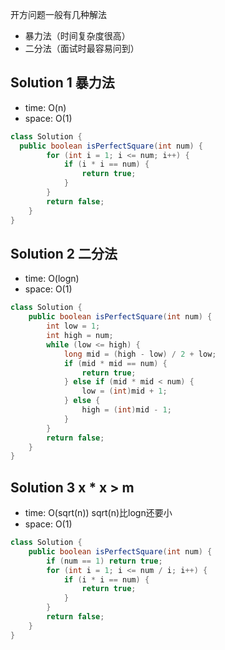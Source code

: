 开方问题一般有几种解法
- 暴力法（时间复杂度很高）
- 二分法（面试时最容易问到）

## Solution 1 暴力法
- time: O(n)
- space: O(1)
```java
class Solution {
  public boolean isPerfectSquare(int num) {
        for (int i = 1; i <= num; i++) {
            if (i * i == num) {
                return true;
            }
        }
        return false;
    }
}
```

## Solution 2 二分法
- time: O(logn)
- space: O(1)
```java
class Solution {
    public boolean isPerfectSquare(int num) {
        int low = 1;
        int high = num;
        while (low <= high) {
            long mid = (high - low) / 2 + low;
            if (mid * mid == num) {
                return true;
            } else if (mid * mid < num) {
                low = (int)mid + 1;
            } else {
                high = (int)mid - 1;
            }
        }
        return false;
    }
}
```

## Solution 3  x * x > m
- time: O(sqrt(n)) sqrt(n)比logn还要小
- space: O(1)
```java
class Solution { 
    public boolean isPerfectSquare(int num) {
        if (num == 1) return true;
        for (int i = 1; i <= num / i; i++) {
            if (i * i == num) {
                return true;
            }
        }
        return false;
    }
}
```